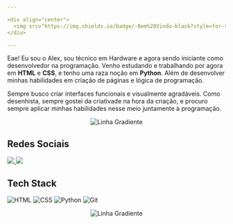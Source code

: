 ```yaml
---

<div align="center">
  <img src="https://img.shields.io/badge/-Bem%20Vindo-black?style=for-the-badge&">
</div>

---
```



Eae! Eu sou o Alex, sou técnico em Hardware e agora sendo iniciante como desenvolvedor na programação. Venho estudando e trabalhando por agora em **HTML** e **CSS**, e tenho uma raza noção em **Python**. Além de desenvolver minhas habilidades em criação de páginas e lógica de programação.

Sempre busco criar interfaces funcionais e visualmente agradáveis. Como desenhista, sempre gostei da criativade na hora da criação, e procuro sempre aplicar minhas habilidades nesse meio juntamente à programação.

<div align="center">
  <img src="https://via.placeholder.com/800x3.png?text=&bg=86c47e&color=1e1e1e" alt="Linha Gradiente">
</div>

## Redes Sociais
<div align="left">
  <a href="https://www.instagram.com/alekfumasa_/" target="_blank">
    <img src="https://img.shields.io/badge/Instagram-E4405F?style=for-the-badge&logo=instagram&logoColor=white">
  </a>
  <a href="https://github.com/seu-usuario" target="_blank">
    <img src="https://img.shields.io/badge/GitHub-181717?style=for-the-badge&logo=github&logoColor=white">
  </a>
</div>

##  Tech Stack
![HTML](https://img.shields.io/badge/HTML-E34F26?style=for-the-badge&logo=html5&logoColor=white)
![CSS](https://img.shields.io/badge/CSS-1572B6?style=for-the-badge&logo=css3&logoColor=white)
![Python](https://img.shields.io/badge/Python-3776AB?style=for-the-badge&logo=python&logoColor=white)
![Git](https://img.shields.io/badge/Git-F05032?style=for-the-badge&logo=git&logoColor=white)

<div align="center">
  <img src="https://via.placeholder.com/800x3.png?text=&bg=86c47e&color=1e1e1e" alt="Linha Gradiente">
</div>


